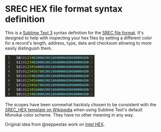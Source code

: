 SREC HEX file format syntax definition
=======================================

This is a [Sublime Text 3](https://www.sublimetext.com/3) syntax definition for
the [SREC file format](https://en.wikipedia.org/wiki/SREC_(file_format)).
It's designed to help with inspecting your hex files by setting a different
color for a record's length, address, type, data and checksum allowing to
more easily distinguish them.

![screenshot](images/screenshot.png)

The scopes have been somewhat hackisly chosen to be consistent with the
[SREC_HEX template on Wikipedia](https://en.wikipedia.org/wiki/Template:SREC_HEX)
when using Sublime Text's default Monokai color scheme. They have no other
meaning in any way.

Original idea from @seppestas work on [Intel HEX](https://github.com/seppestas/intel-hex-syntax).
